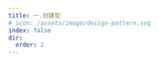 ```yaml
---
title: 一.创建型
# icon: /assets/image/design-pattern.svg
index: false
dir:
  order: 2
---
```


<Catalog />